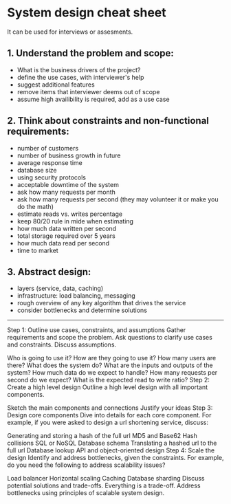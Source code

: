 # System design cheat sheet 

It can be used for interviews or assesments.

## 1. Understand the problem and scope:
- What is the business drivers of the project?
- define the use cases, with interviewer's help
- suggest additional features
- remove items that interviewer deems out of scope
- assume high availibility is required, add as a use case

## 2. Think about constraints and non-functional requirements:
- number of customers
- number of business growth in future
- average response time
- database size
- using security protocols
- acceptable downtime of the system
- ask how many requests per month
- ask how many requests per second (they may volunteer it or make you do the math)
- estimate reads vs. writes percentage
- keep 80/20 rule in mide when estimating
- how much data written per second
- total storage required over 5 years
- how much data read per second
- time to market

## 3. Abstract design:
- layers (service, data, caching)
- infrastructure: load balancing, messaging
- rough overview of any key algorithm that drives the service
- consider bottlenecks and determine solutions





-----

Step 1: Outline use cases, constraints, and assumptions
Gather requirements and scope the problem. Ask questions to clarify use cases and constraints. Discuss assumptions.

Who is going to use it?
How are they going to use it?
How many users are there?
What does the system do?
What are the inputs and outputs of the system?
How much data do we expect to handle?
How many requests per second do we expect?
What is the expected read to write ratio?
Step 2: Create a high level design
Outline a high level design with all important components.

Sketch the main components and connections
Justify your ideas
Step 3: Design core components
Dive into details for each core component. For example, if you were asked to design a url shortening service, discuss:

Generating and storing a hash of the full url
MD5 and Base62
Hash collisions
SQL or NoSQL
Database schema
Translating a hashed url to the full url
Database lookup
API and object-oriented design
Step 4: Scale the design
Identify and address bottlenecks, given the constraints. For example, do you need the following to address scalability issues?

Load balancer
Horizontal scaling
Caching
Database sharding
Discuss potential solutions and trade-offs. Everything is a trade-off. Address bottlenecks using principles of scalable system design.

